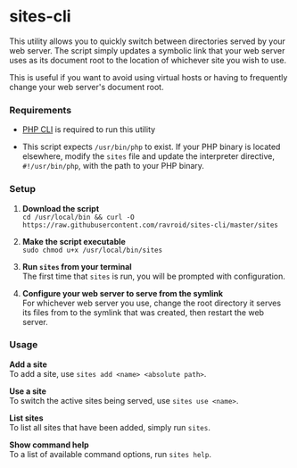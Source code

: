 # sites-cli
This utility allows you to quickly switch between directories served by your web server. The script simply updates a symbolic link that your web server uses as its document root to the location of whichever site you wish to use.

This is useful if you want to avoid using virtual hosts or having to frequently change your web server's document root.

### Requirements
* [PHP CLI](http://php.net/manual/en/features.commandline.php) is required to run this utility

* This script expects `/usr/bin/php` to exist. If your PHP binary is located elsewhere, modify the `sites` file and update the interpreter directive, `#!/usr/bin/php`, with the path to your PHP binary.

### Setup
1. **Download the script**
<br>`cd /usr/local/bin && curl -O https://raw.githubusercontent.com/ravroid/sites-cli/master/sites`

2. **Make the script executable**
<br>`sudo chmod u+x /usr/local/bin/sites`

3. **Run `sites` from your terminal**
<br>The first time that `sites` is run, you will be prompted with configuration.

4. **Configure your web server to serve from the symlink**
<br>For whichever web server you use, change the root directory it serves its files from to the symlink that was created, then restart the web server.

### Usage
**Add a site**
<br>To add a site, use `sites add <name> <absolute path>`.

**Use a site**
<br>To switch the active sites being served, use `sites use <name>`.

**List sites**
<br>To list all sites that have been added, simply run `sites`.

**Show command help**
<br>To a list of available command options, run `sites help`.